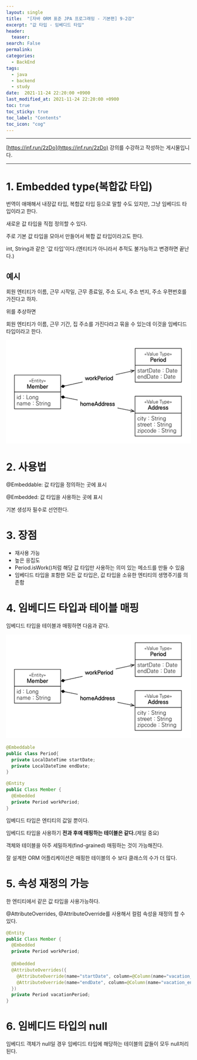 ```yaml
---
layout: single
title:  "[자바 ORM 표준 JPA 프로그래밍 - 기본편] 9-2강"
excerpt: "값 타입 - 임베디드 타입"
header:
  teaser: 
search: False
permalink:
categories: 
  - BackEnd
tags:
  - java
  - backend
  - study
date:  2021-11-24 22:20:00 +0900
last_modified_at: 2021-11-24 22:20:00 +0900
toc: true
toc_sticky: true
toc_label: "Contents"
toc_icon: "cog"
---
```

---

[https://inf.run/2zDo](https://inf.run/2zDo) 강의를 수강하고 작성하는 게시물입니다.

---

# 1. Embedded type(복합값 타입)

번역이 애매해서 내장값 타입, 복합값 타입 등으로 말할 수도 있지만, 그냥 임베디드 타입이라고 한다.

새로운 값 타입을 직접 정의할 수 있다.

주로 기본 값 타입을 모아서 만들어서 복합 값 타입이라고도 한다.

int, String과 같은 '값 타입'이다.(엔티티가 아니라서 추적도 불가능하고 변경하면 끝난다.)

## 예시

회원 엔티티가 이름, 근무 시작일, 근무 종료일, 주소 도시, 주소 번지, 주소 우편번호를 가진다고 하자.

위를 추상하면

회원 엔티티가 이름, 근무 기간, 집 주소를 가진다라고 묶을 수 있는데 이것을 임베디드 타입이라고 한다.

![임베디드 타입 예시](/assets/images/posts/BackEnd/JPA/09/09_02_1_embedded_type_example.png)

# 2. 사용법

@Embeddable: 값 타입을 정의하는 곳에 표시 

@Embedded: 값 타입을 사용하는 곳에 표시

기본 생성자 필수로 선언한다.

# 3. 장점

- 재사용 가능
- 높은 응집도
- Period.isWork()처럼 해당 값 타입만 사용하는 의미 있는 메소드를 만들 수 있음
- 임베디드 타입을 포함한 모든 값 타입은, 값 타입을 소유한 엔티티의 생명주기를 의존함

# 4. 임베디드 타입과 테이블 매핑

임베디드 타입을 테이블과 매핑하면 다음과 같다.

![임베디드 타입 매핑](/assets/images/posts/BackEnd/JPA/09/09_02_1_embedded_type_example.png)

```java
@Embeddable
public class Period{
  private LocalDateTime startDate;
  private LocalDateTime endDate;
}
```

```java
@Entity
public Class Member {
  @Embedded
  private Period workPeriod;
}
```


임베디드 타입은 엔티티의 값일 뿐이다.

임베디드 타입을 사용하기 **전과 후에 매핑하는 테이블은 같다.**(제일 중요)

객체와 테이블을 아주 세밀하게(find-grained) 매핑하는 것이 가능해진다.

잘 설계한 ORM 어플리케이션은 매핑한 테이블의 수 보다 클래스의 수가 더 많다.

# 5. 속성 재정의 가능

한 엔티티에서 같은 값 타입을 사용가능하다.

@AttributeOverrides, @AttributeOverride를 사용해서 컬럼 속성을 재정의 할 수 있다.

```java
@Entity
public Class Member {
  @Embedded
  private Period workPeriod;

  @Embedded
  @AttributeOverrides({
    @AttributeOverride(name="startDate", column=@Column(name="vacation_start"))
    @AttributeOverride(name="endDate", column=@Column(name="vacation_end"))
  })
  private Period vacationPeriod;
}
```

# 6. 임베디드 타입의 null

임베디드 객체가 null일 경우 임베디드 타입에 해당하는 테이블의 값들이 모두 null처리된다.
